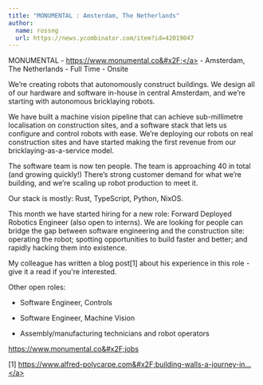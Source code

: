 ```yaml
---
title: "MONUMENTAL : Amsterdam, The Netherlands"
author:
  name: rossng
  url: https://news.ycombinator.com/item?id=42019047
---
```

MONUMENTAL - <a href="https:&#x2F;&#x2F;www.monumental.co&#x2F;" rel="nofollow">https:&#x2F;&#x2F;www.monumental.co&#x2F;</a> - Amsterdam, The Netherlands - Full Time - Onsite

We’re creating robots that autonomously construct buildings. We design all of our hardware and software in-house in central Amsterdam, and we’re starting with autonomous bricklaying robots.

We have built a machine vision pipeline that can achieve sub-millimetre localisation on construction sites, and a software stack that lets us configure and control robots with ease. We’re deploying our robots on real construction sites and have started making the first revenue from our bricklaying-as-a-service model.

The software team is now ten people. The team is approaching 40 in total (and growing quickly!) There’s strong customer demand for what we’re building, and we’re scaling up robot production to meet it.

Our stack is mostly: Rust, TypeScript, Python, NixOS.

This month we have started hiring for a new role: Forward Deployed Robotics Engineer (also open to interns). We are looking for people can bridge the gap between software engineering and the construction site: operating the robot; spotting opportunities to build faster and better; and rapidly hacking them into existence.

My colleague has written a blog post[1] about his experience in this role - give it a read if you&#x27;re interested.

Other open roles:

- Software Engineer, Controls

- Software Engineer, Machine Vision

- Assembly&#x2F;manufacturing technicians and robot operators

<a href="https:&#x2F;&#x2F;www.monumental.co&#x2F;jobs" rel="nofollow">https:&#x2F;&#x2F;www.monumental.co&#x2F;jobs</a>

[1] <a href="https:&#x2F;&#x2F;www.alfred-polycarpe.com&#x2F;building-walls-a-journey-in-robotics" rel="nofollow">https:&#x2F;&#x2F;www.alfred-polycarpe.com&#x2F;building-walls-a-journey-in...</a>
<JobApplication />
